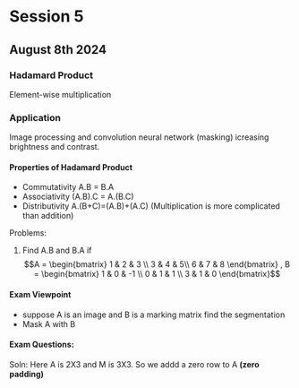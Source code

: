 # Session 5
## August 8th 2024


### Hadamard Product
Element-wise multiplication

### Application
Image processing and convolution neural network (masking)
icreasing brightness and contrast.
#### Properties of Hadamard Product
- Commutativity A.B = B.A
- Associativity (A.B).C = A.(B.C)
- Distributivity A.(B+C)=(A.B)+(A.C) (Multiplication is more complicated than addition)

Problems:
1) Find A.B and B.A if
$$A = \begin{bmatrix} 1 & 2 & 3 \\ 
3 & 4 & 5\\
6 & 7 & 8 \end{bmatrix} ,
 B = \begin{bmatrix} 1 & 0 & -1 \\ 
0 & 1 & 1 \\
3 & 1 & 0 \end{bmatrix}$$
#### Exam Viewpoint
- suppose A is an image and B is a marking matrix find the segmentation
- Mask A with B

####  Exam Questions:
Soln: Here A is 2X3 and M is 3X3. So we addd a zero row to A  **(zero padding)**
